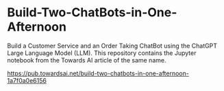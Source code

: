 # Build-Two-ChatBots-in-One-Afternoon
Build a Customer Service and an Order Taking ChatBot using the ChatGPT Large Language Model (LLM).  This repository contains the Jupyter notebook from the Towards AI article of the same name.

https://pub.towardsai.net/build-two-chatbots-in-one-afternoon-1a7f0a0e6156
